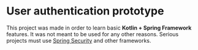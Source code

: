 # User authentication prototype
This project was made in order to learn basic **Kotlin + Spring Framework** features. It was not meant to be used for any other reasons. Serious projects must use [Spring Security](https://spring.io/projects/spring-security) and other frameworks.
